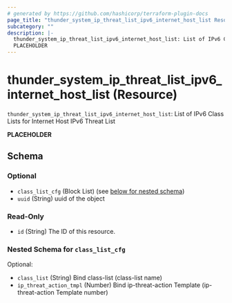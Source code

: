 ```yaml
---
# generated by https://github.com/hashicorp/terraform-plugin-docs
page_title: "thunder_system_ip_threat_list_ipv6_internet_host_list Resource - terraform-provider-thunder"
subcategory: ""
description: |-
  thunder_system_ip_threat_list_ipv6_internet_host_list: List of IPv6 Class Lists for Internet Host IPv6 Threat List
  PLACEHOLDER
---
```


# thunder_system_ip_threat_list_ipv6_internet_host_list (Resource)

`thunder_system_ip_threat_list_ipv6_internet_host_list`: List of IPv6 Class Lists for Internet Host IPv6 Threat List

__PLACEHOLDER__



<!-- schema generated by tfplugindocs -->
## Schema

### Optional

- `class_list_cfg` (Block List) (see [below for nested schema](#nestedblock--class_list_cfg))
- `uuid` (String) uuid of the object

### Read-Only

- `id` (String) The ID of this resource.

<a id="nestedblock--class_list_cfg"></a>
### Nested Schema for `class_list_cfg`

Optional:

- `class_list` (String) Bind class-list (class-list name)
- `ip_threat_action_tmpl` (Number) Bind ip-threat-action Template (ip-threat-action Template number)


